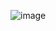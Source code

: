 ![image](https://user-images.githubusercontent.com/113426639/227525503-80041b4c-36e6-44d3-aff8-a8be9c6747e0.png)
